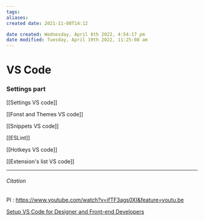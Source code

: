 ```yaml
---
tags: 
aliases: 
created date: 2021-11-08T14:12

date created: Wednesday, April 6th 2022, 4:54:17 pm
date modified: Tuesday, April 19th 2022, 11:25:08 am
---
```


# VS Code

### Settings part

[[Settings VS code]]

[[Fonst and Themes VS code]]

[[Snippets VS code]]

[[ESLint]]

[[Hotkeys VS code]]

[[Extension's list VS code]]

---

###### Citation

PI : https://www.youtube.com/watch?v=ifTF3ags0XI&feature=youtu.be

[Setup VS Code for Designer and Front-end Developers](https://dev.to/yogeshdev/setup-vs-code-for-designer-and-front-end-developers-1fli)
